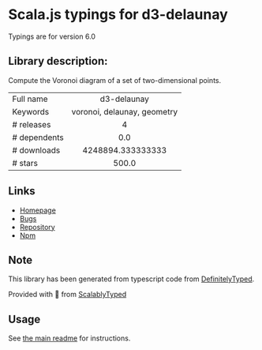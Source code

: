 
# Scala.js typings for d3-delaunay

Typings are for version 6.0

## Library description:
Compute the Voronoi diagram of a set of two-dimensional points.

|                    |                 |
| ------------------ | :-------------: |
| Full name          | d3-delaunay |
| Keywords           | voronoi, delaunay, geometry |
| # releases         | 4 |
| # dependents       | 0.0 |
| # downloads        | 4248894.333333333 |
| # stars            | 500.0 |

## Links
- [Homepage](https://github.com/d3/d3-delaunay)
- [Bugs](https://github.com/d3/d3-delaunay/issues)
- [Repository](https://github.com/d3/d3-delaunay)
- [Npm](https://www.npmjs.com/package/d3-delaunay)
    


## Note
This library has been generated from typescript code from [DefinitelyTyped](https://definitelytyped.org).

Provided with :purple_heart: from [ScalablyTyped](https://github.com/oyvindberg/ScalablyTyped)

## Usage
See [the main readme](../../readme.md) for instructions.


